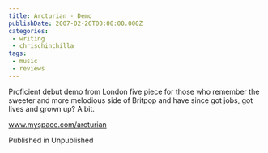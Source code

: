 ```yaml
---
title: Arcturian - Demo
publishDate: 2007-02-26T00:00:00.000Z
categories:
 - writing
 - chrischinchilla
tags:
 - music 
 - reviews
---
```


Proficient debut demo from London five piece for those who remember the sweeter and more melodious side of Britpop and have since got jobs, got lives and grown up? A bit.

<a href=https://www.myspace.com/arcturian target=_blank>www.myspace.com/arcturian</a>

Published in Unpublished
